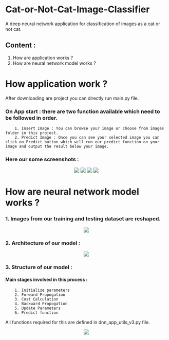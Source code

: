 # Cat-or-Not-Cat-Image-Classifier
A deep neural network application for classification of images as a cat or not cat.

## Content :
1. How are application works ?
2. How are neural network model works ?


# How application work ?
After downloading are project you can directly run main.py file.


### On App start : there are two function available which need to be followed in order. 
        1. Insert Image : You can browse your image or choose from images folder in this project.
        2. Predict Image : Once you can see your selected image you can click on Predict button which will run our predict function on your image and output the result below your image.
    
### Here our some screenshots :
<p align="center">
  <img src="screenshots/1.JPG" >

  <img src="screenshots/2.JPG" >
  
  <img src="screenshots/3.JPG" >
  
  <img src="screenshots/5.JPG" >
    
</p>



# How are neural network model works ?

### 1. Images from our training and testing dataset are reshaped. 
 
<p align="center">
  
  <img src="images/imvectorkiank.png" >
  
</p>


### 2. Architecture of our model : 

<p align="center">
  
  <img src="images/LlayerNN_kiank.png" >
  
</p>

### 3. Structure of our model :
#### Main stages involved in this process :
        1. Initialize parameters
        2. Forward Propogation
        3. Cost Calculation
        4. Backward Propogation 
        5. Update Parameters
        6. Predict function 

All functions required for this are defined in dnn_app_utils_v3.py file.

<p align="center">
  
  <img src="images/structure.png" >
  
</p>
